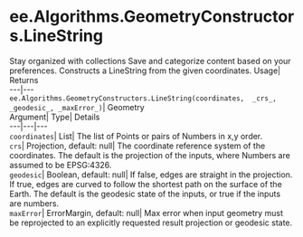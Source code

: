  
#  ee.Algorithms.GeometryConstructors.LineString 
Stay organized with collections  Save and categorize content based on your preferences. 
Constructs a LineString from the given coordinates. Usage| Returns  
---|---  
`ee.Algorithms.GeometryConstructors.LineString(coordinates,  _crs_, _geodesic_, _maxError_)`| Geometry  
Argument| Type| Details  
---|---|---  
`coordinates`| List| The list of Points or pairs of Numbers in x,y order.  
`crs`| Projection, default: null| The coordinate reference system of the coordinates. The default is the projection of the inputs, where Numbers are assumed to be EPSG:4326.  
`geodesic`| Boolean, default: null| If false, edges are straight in the projection. If true, edges are curved to follow the shortest path on the surface of the Earth. The default is the geodesic state of the inputs, or true if the inputs are numbers.  
`maxError`| ErrorMargin, default: null| Max error when input geometry must be reprojected to an explicitly requested result projection or geodesic state.  

